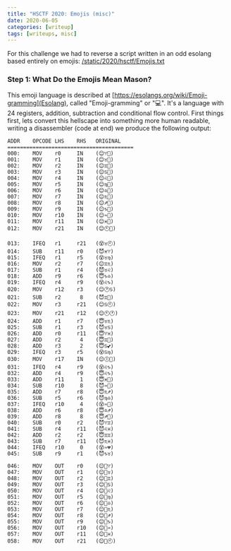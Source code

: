 ```yaml
---
title: "HSCTF 2020: Emojis (misc)"
date: 2020-06-05
categories: [writeup]
tags: [writeups, misc]
---
```


For this challenge we had to reverse a script written in an odd esolang based entirely on emojis:
[/static/2020/hsctf/Emojis.txt](script.txt)

### Step 1: What Do the Emojis Mean Mason?

This emoji language is described at [https://esolangs.org/wiki/Emoji-gramming](Esolang), called "Emoji-gramming" or "💻". It's a language with 24 registers, addition, subtraction and conditional flow control. First things first, lets convert this hellscape into something more human readable, writing a disassembler (code at end) we produce the following output:

```
ADDR    OPCODE LHS    RHS   ORIGINAL
========================================
000:    MOV    r0     IN    (😊♈🎤)
001:    MOV    r1     IN    (😊♉🎤)
002:    MOV    r2     IN    (😊♊🎤)
003:    MOV    r3     IN    (😊♋🎤)
004:    MOV    r4     IN    (😊♌🎤)
005:    MOV    r5     IN    (😊♍🎤)
006:    MOV    r6     IN    (😊♎🎤)
007:    MOV    r7     IN    (😊♏🎤)
008:    MOV    r8     IN    (😊♐🎤)
009:    MOV    r9     IN    (😊♑🎤)
010:    MOV    r10    IN    (😊♒🎤)
011:    MOV    r11    IN    (😊♓🎤)
012:    MOV    r21    IN    (😊🕙🎤)

013:    IFEQ   r1     r21   (😵♉🕙)
014:    SUB    r11    r0    (😈♓♈)
015:    IFEQ   r1     r5    (😵♉♍)
016:    MOV    r2     r7    (😊♊♏)
017:    SUB    r1     r4    (😈♉♌)
018:    ADD    r9     r6    (😇♑♎)
019:    IFEQ   r4     r9    (😵♌♑)
020:    MOV    r12    r3    (😊🕐♋)
021:    SUB    r2      8    (😈♊💖)
022:    MOV    r3     r21   (😊♋🕙)
023:    MOV    r21    r12   (😊🕙🕐)
024:    ADD    r1     r7    (😇♉♏)
025:    SUB    r1     r3    (😈♉♋)
026:    ADD    r0     r11   (😇♈♓)
027:    ADD    r2      4    (😇♊💞)
028:    ADD    r3      2    (😇♋💕)
029:    IFEQ   r3     r5    (😵♋♍)
030:    MOV    r17    IN    (😊🕕🎤)
031:    IFEQ   r4     r9    (😵♌♑)
032:    ADD    r4     r9    (😇♌♑)
033:    ADD    r11     1    (😇♓💜)
034:    SUB    r10     8    (😈♒💖)
035:    ADD    r7     r8    (😇♏♐)
036:    SUB    r5     r6    (😈♍♎)
037:    IFEQ   r10     4    (😵♒💞)
038:    ADD    r6     r8    (😇♎♐)
039:    ADD    r8      8    (😇♐💖)
040:    SUB    r0     r2    (😈♈♊)
041:    SUB    r4     r11   (😈♌♓)
042:    ADD    r2     r2    (😇♊♊)
043:    SUB    r7     r11   (😈♏♓)
044:    IFEQ   r10     0    (😵♒💔)
045:    SUB    r9     r1    (😈♑♉)

046:    MOV    OUT    r0    (😊📢♈)
047:    MOV    OUT    r1    (😊📢♉)
048:    MOV    OUT    r2    (😊📢♊)
049:    MOV    OUT    r3    (😊📢♋)
050:    MOV    OUT    r4    (😊📢♌)
051:    MOV    OUT    r5    (😊📢♍)
052:    MOV    OUT    r6    (😊📢♎)
053:    MOV    OUT    r7    (😊📢♏)
054:    MOV    OUT    r8    (😊📢♐)
055:    MOV    OUT    r9    (😊📢♑)
056:    MOV    OUT    r10   (😊📢♒)
057:    MOV    OUT    r11   (😊📢♓)
058:    MOV    OUT    r21   (😊📢🕙)
```
